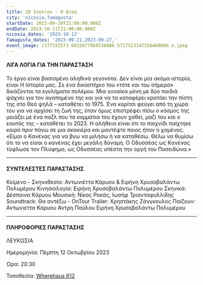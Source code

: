 ```yaml
---
title: 20 Ιουλίου - Η Δίκη
city: 'nicosia,famagusta'
startDate: 2023-09-20T21:00:00.000Z
endDate: 2023-10-11T21:00:00.000Z
nicosia_dates: '2023-10-12'
famagusta_dates: '2023-09-21,2023-09-27,'
event_image: /377332573_6815077968536086_5717523147356460800_n.jpeg
---
```


#### ΛΙΓΑ ΛΟΓΙΑ ΓΙΑ ΤΗΝ ΠΑΡΑΣΤΑΣΗ

Το έργο είναι βασισμένο αληθινά γεγονότα. Δεν είναι μία ακόμα ιστορία, είναι Η Ιστορία μας. Σε ένα δικαστήριο του «τότε και του σήμερα» δικάζονται τα εγκλήματα πολέμου. Μια γυναίκα μόνη με δύο παιδιά ψάχνει για τον αγαπημένο της και για να τα καταφέρει κρατάει την πίστη της στο Θεό ψηλά – καταθέτει το 1975. Ένα κορίτσι φεύγει από τη χώρα του για να αρχίσει τη ζωή της, όταν όμως επιστρέφει πίσω ο κόσμος της μοιάζει με ένα παζλ που τα κομμάτια του έχουν χαθεί, μαζί του και ο εαυτός της – καταθέτει το 2023. Η αλήθεια είναι ότι το παιχνίδι παίχτηκε καιρό πριν πάνω σε μια σκακιέρα και μαντέψτε ποιος ήταν ο χαμένος. «Είμαι ο Κανένας για να βγω να μιλήσω ή να καταθέσω. Θέλω να θυμίσω ότι το να είσαι ο κανένας έχει μεγάλη δύναμη. Ο Οδυσσέας ως Κανένας τύφλωσε τον Πλύφημο, ως Οδυσσέας υπέστη την οργή του Ποσειδώνα.»

***

#### ΣΥΝΤΕΛΕΣΤΕΣ ΠΑΡΑΣΤΑΣΗΣ

Κείμενο - Σκηνοθεσία: Αντωνιέττα Κάρυου & Ειρήνη Χρυσοβαλάντω Πολυμέρου 
Κινησιολογία: Ειρήνη Χρυσοβαλάντω Πολυμέρου 
Σκηνικά: Δέσποινα Κάρυου 
Μουσική: Νίκος Ροκάς, Ιωσήφ Τριανταφυλλίδης
Soundtrack: Θα αντέξω - OnTour 
Trailer: Χρηστάκης Ζάνγκουλος 
Παίζουν:
Αντωνιέττα Κάρυου 
Άντρη Παύλου 
Ειρήνη Χρυσοβαλάντω Πολυμέρου

***

#### ΠΛΗΡΟΦΟΡΙΕΣ ΠΑΡΑΣΤΑΣΗΣ

ΛΕΥΚΩΣΙΑ

Ημερομηνία: Πέμπτη 12 Οκτωβρίου 2023

Ώρα: 20:30 

Τοποθεσία:  [Wherehaus 612](https://www.google.com/maps/place/WhereHaus+612/@35.1776104,33.3869791,17z/data=!3m1!4b1!4m6!3m5!1s0x14de170bc4982f01:0x9c24df07f8f1017d!8m2!3d35.177606!4d33.389554!16s%2Fg%2F11r9blzdp?entry=ttu)
